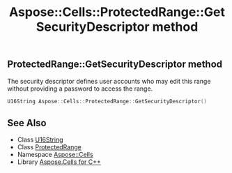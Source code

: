﻿---
title: Aspose::Cells::ProtectedRange::GetSecurityDescriptor method
linktitle: GetSecurityDescriptor
second_title: Aspose.Cells for C++ API Reference
description: 'Aspose::Cells::ProtectedRange::GetSecurityDescriptor method. The security descriptor defines user accounts who may edit this range without providing a password to access the range in C++.'
type: docs
weight: 1400
url: /cpp/aspose.cells/protectedrange/getsecuritydescriptor/
---
## ProtectedRange::GetSecurityDescriptor method


The security descriptor defines user accounts who may edit this range without providing a password to access the range.

```cpp
U16String Aspose::Cells::ProtectedRange::GetSecurityDescriptor()
```

## See Also

* Class [U16String](../../u16string/)
* Class [ProtectedRange](../)
* Namespace [Aspose::Cells](../../)
* Library [Aspose.Cells for C++](../../../)
